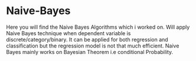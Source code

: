 # Naive-Bayes
Here you will find the Naive Bayes Algorithms which i worked on. Will apply Naive Bayes technique when dependent variable is discrete/category/binary.
It can be applied for both regression and classification but the regression model is not that much efficient.
Naive Bayes mainly works on Bayesian Theorem i.e conditional Probability.
